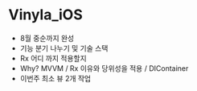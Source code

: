 # Vinyla_iOS


- 8월 중순까지 완성
- 기능 분기 나누기 및 기술 스택
- Rx 어디 까지 적용할지
- Why? MVVM / Rx 이유와 당위성을 적용 / DIContainer
- 이번주 최소 뷰 2개 작업 
